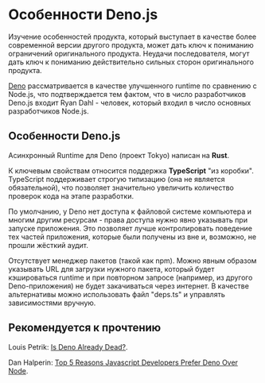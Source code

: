 # Особенности Deno.js

Изучение особенностей продукта, который выступает в качестве более современной версии другого продукта, может дать ключ к пониманию ограничений оригинального продукта. Неудачи последователя, могут дать ключ к пониманию действительно сильных сторон оригинального продукта.

[Deno](https://deno.land/) рассматривается в качестве улучшенного runtime по сравнению c Node.js, что подтверждается тем фактом, что в число разработчиков Deno.js входит Ryan Dahl - человек, который входил в число основных разработчиков Node.js.

## Особенности Deno.js

Асинхронный Runtime для Deno (проект Tokyo) написан на **Rust**.

К ключевым свойствам относится поддержка **TypeScript** "из коробки". TypeScript поддерживает строгую типизацию (она не является обязательной), что позволяет значительно увеличить количество проверок кода на этапе разработки.

По умолчанию, у Deno нет доступа к файловой системе компьютера и многим другим ресурсам - права доступа нужно явно указывать при запуске приложения. Это позволяет лучше контролировать поведение тех частей приложения, которые были получены из вне и, возможно, не прошли жёсткий аудит.

Отсутствует менеджер пакетов (такой как npm). Можно явным образом указывать URL для загрузки нужного пакета, который будет кэшироваться runtime и при повторном запросе (например, из другого Deno-приложения) не будет закачиваться через интернет. В качестве альтернативы можно использовать файл "deps.ts" и управлять зависимостями вручную.

## Рекомендуется к прочтению

Louis Petrik: [Is Deno Already Dead?](https://medium.com/javascript-in-plain-english/is-deno-already-dead-661ce807338a).

Dan Halperin: [Top 5 Reasons Javascript Developers Prefer Deno Over Node](https://levelup.gitconnected.com/top-5-reasons-javascript-developers-prefer-deno-over-node-b1ff01734811).

